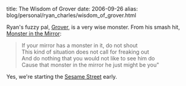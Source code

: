 title: The Wisdom of Grover
date: 2006-09-26
alias: blog/personal/ryan_charles/wisdom_of_grover.html

Ryan's fuzzy pal, <a
href="http://en.wikipedia.org/wiki/Grover">Grover</a>, is a very wise
monster.  From his smash hit, <a
href="http://members.tripod.com/Tiny_Dancer/monster.html"> Monster in
the Mirror</a>:

> If your mirror has a monster in it, do not shout <br>
> This kind of situation does not call for freaking out <br>
> And do nothing that you would not like to see him do <br>
> Cause that monster in the mirror he just might be you"</i>

Yes, we're starting the <a href="http://en.wikipedia.org/wiki/Sesame_Street">Sesame
Street</a> early.
